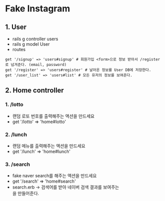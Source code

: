 # Fake Instagram

## 1. User
- rails g controller users
- rails g model User
- routes
```
get '/signup' => 'users#signup' # 회원가입 <form>으로 정보 받아서 /register로 넘겨준다. (email, password)
get '/register' => 'users#register' # 날아온 정보를 User DB에 저장한다.
get '/user_list' => 'users#list' # 모든 유저의 정보를 보여준다.
```

## 2. Home controller
### 1. /lotto
- 랜덤 로또 번호를 출력해주는 액션을 만드세요
- get '/lotto' => 'home#lotto'

### 2. /lunch
- 랜덤 메뉴를 출력해주는 액션을 만드세요
- get '/lunch' => 'home#lunch'

### 3. /search
- fake naver search를 해주는 액션을 만드세요
- get '/search' => 'home#search'
- search.erb -> 검색어를 받아 네이버 검색 결과를 보여주는 <form>을 만들어준다.
